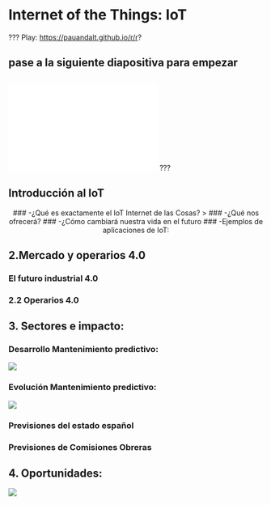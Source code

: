 # Internet of the Things: IoT
???
Play: https://pauandalt.github.io/r/r?
## pase a la siguiente diapositiva para empezar

## 
##
![](data:image/png;base64,iVBORw0KGgoAAAANSUhEUgAAAScAAACrCAMAAAATgapkAAAAA1BMVEX///+nxBvIAAAASElEQVR4nO3BMQEAAADCoPVPbQZ/oAAAAAAAAAAAAAAAAAAAAAAAAAAAAAAAAAAAAAAAAAAAAAAAAAAAAAAAAAAAAAAAAAA+A8W4AAH7AbJ4AAAAAElFTkSuQmCC)
???

## Introducción al IoT
<p align="center">
### -¿Qué es exactamente el IoT Internet de las Cosas?
> 
### -¿Qué nos ofrecerá?
### -¿Cómo cambiará nuestra vida en el futuro
### -Ejemplos de aplicaciones de IoT:

## 2.Mercado y operarios 4.0

### El futuro industrial 4.0

### 2.2	Operarios 4.0

## 3. Sectores e impacto:

### Desarrollo Mantenimiento predictivo:
![](https://pauandalt.github.io/IoT/Mantenimiento_Predictivo.PNG)

### Evolución Mantenimiento predictivo: 
![](https://pauandalt.github.io/IoT/Evolucion_mantenimiento_predictivo.PNG)
### Previsiones del estado español

### Previsiones de Comisiones Obreras

## 4. Oportunidades:

![](https://pauandalt.github.io/IoT/Oportunidades_IoT.PNG)
